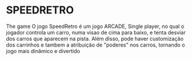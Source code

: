 ﻿# SPEEDRETRO
The game
O jogo SpeedRetro é um jogo ARCADE, Single player, no qual o jogador controla um carro, numa visao de cima para baixo,
e tenta desviar dos carros que aparecem na pista. Além disso, pode haver customização dos carrinhos e tambem a atribuição
de "poderes" nos carros, tornando o jogo mais dinâmico e divertido
